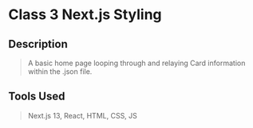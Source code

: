 # Class 3 Next.js Styling

## Description
> A basic home page looping through and relaying Card information within the .json file.

## Tools Used
> Next.js 13, React, HTML, CSS, JS


